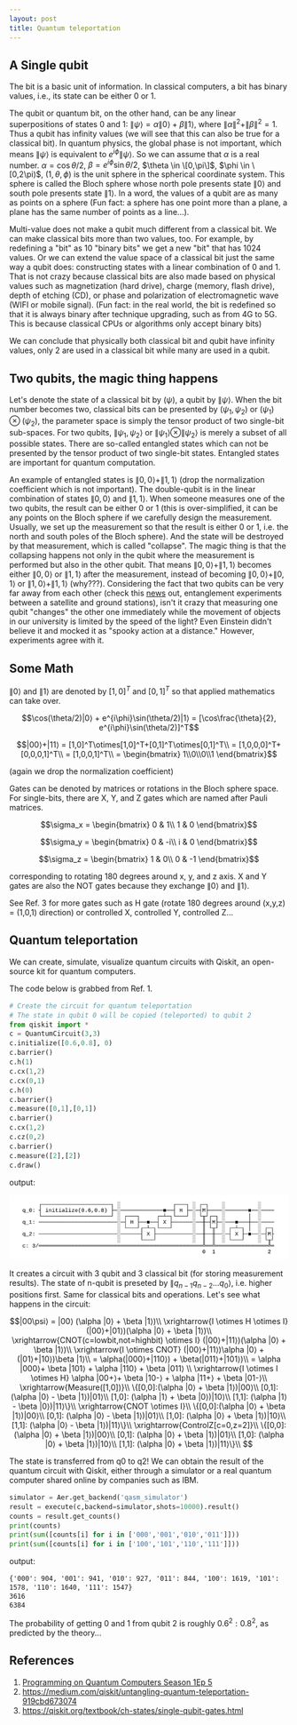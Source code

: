 ```yaml
---
layout: post
title: Quantum teleportation
---
```


## A Single qubit

The bit is a basic unit of information. In classical computers, a bit has binary values, i.e., its state can be either 0 or 1.

The qubit or quantum bit, on the other hand, can be any linear superpositions of states 0 and 1: $\|\psi⟩ = \alpha \|0⟩ + \beta \|1⟩$, where $\|\alpha\|^2+\|\beta\|^2 = 1$. Thus a qubit has infinity values (we will see that this can also be true for a classical bit). In quantum physics, the global phase is not important, which means $\|\psi⟩$ is equivalent to $e^{i\phi} \|\psi⟩$. So we can assume that  $\alpha$ is a real number. $\alpha = \cos{\theta/2}$, $\beta = e^{i \phi} \sin{\theta/2}$, $\theta \in \[0,\pi\]$, $\phi \in \[0,2\pi)$, $(1, \theta, \phi)$ is the unit sphere in the spherical coordinate system. This sphere is called the Bloch sphere whose north pole presents state $\|0⟩$ and south pole presents state $\|1⟩$. In a word, the values of a qubit are as many as points on a sphere (Fun fact: a sphere has one point more than a plane, a plane has the same number of points as a line...).

Multi-value does not make a qubit much different from a classical bit. We can make classical bits more than two values, too. For example, by redefining a "bit" as 10 "binary bits" we get a new "bit" that has 1024 values. Or we can extend the value space of a classical bit just the same way a qubit does: constructing states with a linear combination of 0 and 1. That is not crazy because classical bits are also made based on physical values such as magnetization (hard drive), charge (memory, flash drive), depth of etching (CD), or phase and polarization of electromagnetic wave (WIFI or mobile signal). (Fun fact: in the real world, the bit is redefined so that it is always binary after technique upgrading, such as from 4G to 5G. This is because classical CPUs or algorithms only accept binary bits)

We can conclude that physically both classical bit and qubit have infinity values, only 2 are used in a classical bit while many are used in a qubit.

## Two qubits, the magic thing happens

Let's denote the state of a classical bit by $(\psi)$, a qubit by $\|\psi⟩$. When the bit number becomes two, classical bits can be presented by $(\psi_1,\psi_2)$ or $(\psi_1) \otimes (\psi_2)$, the parameter space is simply the tensor product of two single-bit sub-spaces. For two qubits, $\|\psi_1,\psi_2⟩$ or $\|\psi_1⟩ \otimes \|\psi_2⟩$ is merely a subset of all possible states. There are so-called entangled states which can not be presented by the tensor product of two single-bit states. Entangled states are important for quantum computation.

An example of entangled states is $\|0,0⟩+\|1,1⟩$ (drop the normalization coefficient which is not important). The double-qubit is in the linear combination of states $\|0,0⟩$ and $\|1,1⟩$. When someone measures one of the two qubits, the result can be either 0 or 1 (this is over-simplified, it can be any points on the Bloch sphere if we carefully design the measurement. Usually, we set up the measurement so that the result is either 0 or 1, i.e. the north and south poles of the Bloch sphere). And the state will be destroyed by that measurement, which is called "collapse". The magic thing is that the collapsing happens not only in the qubit where the measurement is performed but also in the other qubit. That means $\|0,0⟩+\|1,1⟩$ becomes either $\|0,0⟩$ or $\|1,1⟩$ after the measurement, instead of becoming $\|0,0⟩+\|0,1⟩$ or $\|1,0⟩+\|1,1⟩$ (why???). Considering the fact that two qubits can be very far away from each other (check this [news](https://www.sciencemag.org/news/2017/06/china-s-quantum-satellite-achieves-spooky-action-record-distance) out, entanglement experiments between a satellite and ground stations), isn't it crazy that measuring one qubit "changes" the other one immediately while the movement of objects in our university is limited by the speed of the light? Even Einstein didn't believe it and mocked it as "spooky action at a distance." However, experiments agree with it.

## Some Math

$\|0⟩$ and $\|1⟩$ are denoted by $[1,0]^T$ and $[0,1]^T$ so that applied mathematics can take over.

$$\cos(\theta/2)|0⟩ + e^{i\phi}\sin(\theta/2)|1⟩ = [\cos\frac{\theta}{2}, e^{i\phi}\sin(\theta/2)]^T$$

$$|00⟩+|11⟩ = [1,0]^T\otimes[1,0]^T+[0,1]^T\otimes[0,1]^T\\
= [1,0,0,0]^T+[0,0,0,1]^T\\
= [1,0,0,1]^T\\
= \begin{bmatrix}
1\\0\\0\\1
\end{bmatrix}$$

(again we drop the normalization coefficient)

Gates can be denoted by matrices or rotations in the Bloch sphere space. For single-bits, there are X, Y, and Z gates which are named after Pauli matrices.

$$\sigma_x = 
\begin{bmatrix}
0 & 1\\
1 & 0
\end{bmatrix}$$

$$\sigma_y = \begin{bmatrix}
0 & -i\\
i & 0
\end{bmatrix}$$

$$\sigma_z = \begin{bmatrix}
1 & 0\\
0 & -1
\end{bmatrix}$$

corresponding to rotating 180 degrees around x, y, and z axis. X and Y gates are also the NOT gates because they exchange $\|0⟩$ and $\|1⟩$.

See Ref. 3 for more gates such as H gate (rotate 180 degrees around (x,y,z) = (1,0,1) direction) or controlled X, controlled Y, controlled Z...

## Quantum teleportation

We can create, simulate, visualize quantum circuits with Qiskit, an open-source kit for quantum computers.

The code below is grabbed from Ref. 1.

```python
# Create the circuit for quantum teleportation
# The state in qubit 0 will be copied (teleported) to qubit 2
from qiskit import *
c = QuantumCircuit(3,3)
c.initialize([0.6,0.8], 0)
c.barrier()
c.h(1)
c.cx(1,2)
c.cx(0,1)
c.h(0)
c.barrier()
c.measure([0,1],[0,1])
c.barrier()
c.cx(1,2)
c.cz(0,2)
c.barrier()
c.measure([2],[2])
c.draw()
```

output:

![](/images/qtcircuit.png)


It creates a circuit with 3 qubit and 3 classical bit (for storing measurement results). The state of n-qubit is preseted by $\|q_{n-1}q_{n-2}...q_0⟩$, i.e. higher positions first. Same for classical bits and operations. Let's see what happens in the circuit:

$$|00\psi⟩ = |00⟩ (\alpha |0⟩ + \beta |1⟩)\\
\xrightarrow{I \otimes H \otimes I}
(|00⟩+|01⟩)(\alpha |0⟩ + \beta |1⟩)\\
\xrightarrow{CNOT(c=lowbit,not=highbit) \otimes I}
(|00⟩+|11⟩)(\alpha |0⟩ + \beta |1⟩)\\
\xrightarrow{I \otimes CNOT}
(|00⟩+|11⟩)\alpha |0⟩ + (|01⟩+|10⟩)\beta |1⟩\\
= \alpha(|000⟩+|110⟩) + \beta(|011⟩+|101⟩)\\
= \alpha |000⟩+ \beta |101⟩ + \alpha |110⟩ + \beta |011⟩ \\
\xrightarrow{I \otimes I \otimes H}
\alpha |00+⟩+ \beta |10-⟩ + \alpha |11+⟩ + \beta |01-⟩\\
\xrightarrow{Measure([1,0])}\\
\{[0,0]:(\alpha |0⟩ + \beta |1⟩)|00⟩\\
[0,1]: (\alpha |0⟩ - \beta |1⟩)|01⟩\\
[1,0]: (\alpha |1⟩ + \beta |0⟩)|10⟩\\
[1,1]: (\alpha |1⟩ - \beta |0⟩)|11⟩\}\\
\xrightarrow{CNOT \otimes I}\\
\{[0,0]:(\alpha |0⟩ + \beta |1⟩)|00⟩\\
[0,1]: (\alpha |0⟩ - \beta |1⟩)|01⟩\\
[1,0]: (\alpha |0⟩ + \beta |1⟩)|10⟩\\
[1,1]: (\alpha |0⟩ - \beta |1⟩)|11⟩\}\\
\xrightarrow{ControlZ[c=0,z=2]}\\
\{[0,0]:(\alpha |0⟩ + \beta |1⟩)|00⟩\\
[0,1]: (\alpha |0⟩ + \beta |1⟩)|01⟩\\
[1,0]: (\alpha |0⟩ + \beta |1⟩)|10⟩\\
[1,1]: (\alpha |0⟩ + \beta |1⟩)|11⟩\}\\
$$

The state is transferred from q0 to q2! We can obtain the result of the quantum circuit with Qiskit, either through a simulator or a real quantum computer shared online by companies such as IBM.

```python
simulator = Aer.get_backend('qasm_simulator')
result = execute(c,backend=simulator,shots=10000).result()
counts = result.get_counts()
print(counts)
print(sum([counts[i] for i in ['000','001','010','011']]))
print(sum([counts[i] for i in ['100','101','110','111']]))
```

output:

```
{'000': 904, '001': 941, '010': 927, '011': 844, '100': 1619, '101': 1578, '110': 1640, '111': 1547}
3616
6384
```

The probability of getting 0 and 1 from qubit 2 is roughly $0.6^2:0.8^2$, as predicted by the theory...

## References
1. [Programming on Quantum Computers Season 1Ep 5](https://www.youtube.com/watch?v=mMwovHK2NrE)
2. https://medium.com/qiskit/untangling-quantum-teleportation-919cbd673074
3. https://qiskit.org/textbook/ch-states/single-qubit-gates.html
